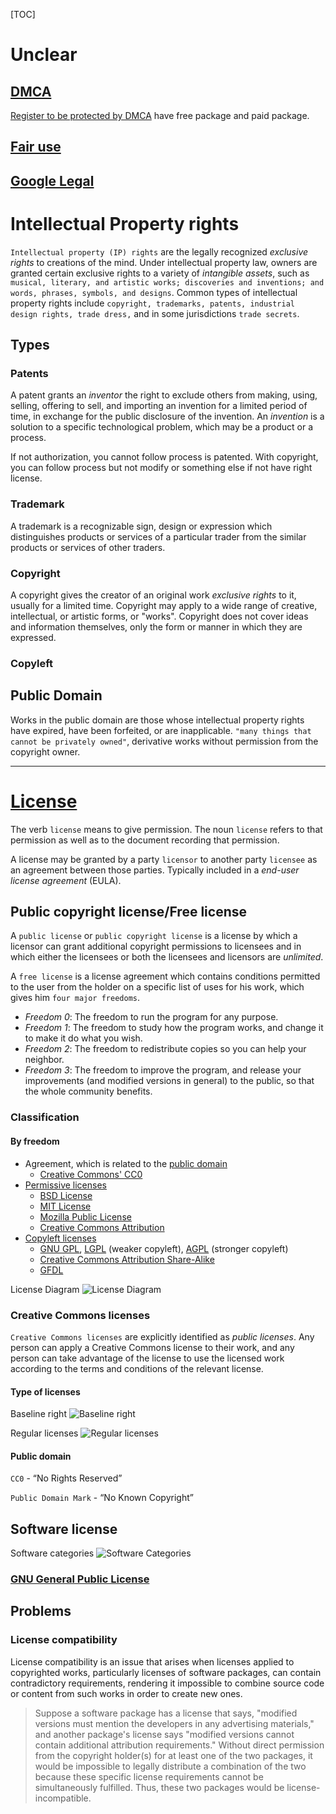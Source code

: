 [TOC]

# Unclear
## [DMCA](https://en.wikipedia.org/wiki/DMCA)
[Register to be protected by DMCA](http://www.dmca.com/) have free package and paid package.

## [Fair use](https://en.wikipedia.org/wiki/Fair_use)

## [Google Legal](https://support.google.com/legal/troubleshooter/1114905?rd=1)


# Intellectual Property rights
`Intellectual property (IP) rights` are the legally recognized *exclusive rights* to creations of the mind. Under intellectual property law, owners are granted certain exclusive rights to a variety of *intangible assets*, such as `musical, literary, and artistic works; discoveries and inventions; and words, phrases, symbols, and designs`. Common types of intellectual property rights include `copyright, trademarks, patents, industrial design rights, trade dress,` and in some jurisdictions `trade secrets`.

## Types
### Patents
A patent grants an *inventor* the right to exclude others from making, using, selling, offering to sell, and importing an invention for a limited period of time, in exchange for the public disclosure of the invention. An *invention* is a solution to a specific technological problem, which may be a product or a process.

If not authorization, you cannot follow process is patented. With copyright, you can follow process but not modify or something else if not have right license.

### Trademark
A trademark is a recognizable sign, design or expression which distinguishes products or services of a particular trader from the similar products or services of other traders.

### Copyright
A copyright gives the creator of an original work *exclusive rights* to it, usually for a limited time. Copyright may apply to a wide range of creative, intellectual, or artistic forms, or "works". Copyright does not cover ideas and information themselves, only the form or manner in which they are expressed.

### Copyleft


## Public Domain
Works in the public domain are those whose intellectual property rights have expired, have been forfeited, or are inapplicable. `"many things that cannot be privately owned"`, derivative works without permission from the copyright owner.

----
# [License](http://choosealicense.com/)
The verb `license` means to give permission. The noun `license` refers to that permission as well as to the document recording that permission.

A license may be granted by a party `licensor` to another party `licensee` as an agreement between those parties. Typically included in a *end-user license agreement* (EULA).

## Public copyright license/Free license
A `public license` or `public copyright license` is a license by which a licensor can grant additional copyright permissions to licensees and in which either the licensees or both the licensees and licensors are *unlimited*.

A `free license` is a license agreement which contains conditions permitted to the user from the holder on a specific list of uses for his work, which gives him `four major freedoms`.

- *Freedom 0*: The freedom to run the program for any purpose.
- *Freedom 1*: The freedom to study how the program works, and change it to make it do what you wish.
- *Freedom 2*: The freedom to redistribute copies so you can help your neighbor.
- *Freedom 3*: The freedom to improve the program, and release your improvements (and modified versions in general) to the public, so that the whole community benefits.

### Classification
#### By freedom

- Agreement, which is related to the [public domain](#public-domain)
    + [Creative Commons' CC0](http://en.wikipedia.org/wiki/CC0)
- [Permissive licenses](http://en.wikipedia.org/wiki/Permissive_license)
    + [BSD License](http://en.wikipedia.org/wiki/BSD_License)
    + [MIT License](http://en.wikipedia.org/wiki/MIT_License)
    + [Mozilla Public License](http://en.wikipedia.org/wiki/Mozilla_Public_License)
    + [Creative Commons Attribution](http://en.wikipedia.org/wiki/Creative_Commons_Attribution)
- [Copyleft licenses](http://en.wikipedia.org/wiki/Copyleft_license)
    + [GNU GPL](http://en.wikipedia.org/wiki/GNU_GPL), [LGPL](http://en.wikipedia.org/wiki/GNU_LGPL) (weaker copyleft), [AGPL](http://en.wikipedia.org/wiki/GNU_AGPL) (stronger copyleft)
    + [Creative Commons Attribution Share-Alike](http://en.wikipedia.org/wiki/Creative_Commons_Attribution_Share-Alike)
    + [GFDL](http://en.wikipedia.org/wiki/GFDL)

License Diagram
![License Diagram](../graphic/license/license-network-by-bokanko.jpg)

### Creative Commons licenses
`Creative Commons licenses` are explicitly identified as *public licenses*. Any person can apply a Creative Commons license to their work, and any person can take advantage of the license to use the licensed work according to the terms and conditions of the relevant license.

#### Type of licenses
Baseline right
![Baseline right](../graphic/license/baseline-right.png)

Regular licenses
![Regular licenses](../graphic/license/regular-license.png)

#### Public domain
`CC0` - “No Rights Reserved”

`Public Domain Mark` - “No Known Copyright”



## Software license
Software categories
![Software Categories](../graphic/license/software-categories.png)

### [GNU General Public License](https://gnu.org/licenses/gpl.html)


## Problems
### License compatibility
License compatibility is an issue that arises when licenses applied to copyrighted works, particularly licenses of software packages, can contain contradictory requirements, rendering it impossible to combine source code or content from such works in order to create new ones.

>Suppose a software package has a license that says, "modified versions must mention the developers in any advertising materials," and another package's license says "modified versions cannot contain additional attribution requirements." Without direct permission from the copyright holder(s) for at least one of the two packages, it would be impossible to legally distribute a combination of the two because these specific license requirements cannot be simultaneously fulfilled. Thus, these two packages would be license-incompatible.
